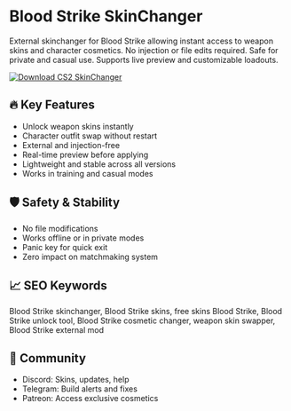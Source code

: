 # Blood Strike SkinChanger

External skinchanger for Blood Strike allowing instant access to weapon skins and character cosmetics. No injection or file edits required. Safe for private and casual use. Supports live preview and customizable loadouts.

[![Download CS2 SkinChanger](https://img.shields.io/badge/Download-CS2_SkinChanger-blueviolet)](#)

## 🔥 Key Features  
- Unlock weapon skins instantly  
- Character outfit swap without restart  
- External and injection-free  
- Real-time preview before applying  
- Lightweight and stable across all versions  
- Works in training and casual modes  

## 🛡️ Safety & Stability  
- No file modifications  
- Works offline or in private modes  
- Panic key for quick exit  
- Zero impact on matchmaking system  

## 📈 SEO Keywords  
Blood Strike skinchanger, Blood Strike skins, free skins Blood Strike, Blood Strike unlock tool, Blood Strike cosmetic changer, weapon skin swapper, Blood Strike external mod

## 💬 Community  
- Discord: Skins, updates, help  
- Telegram: Build alerts and fixes  
- Patreon: Access exclusive cosmetics
